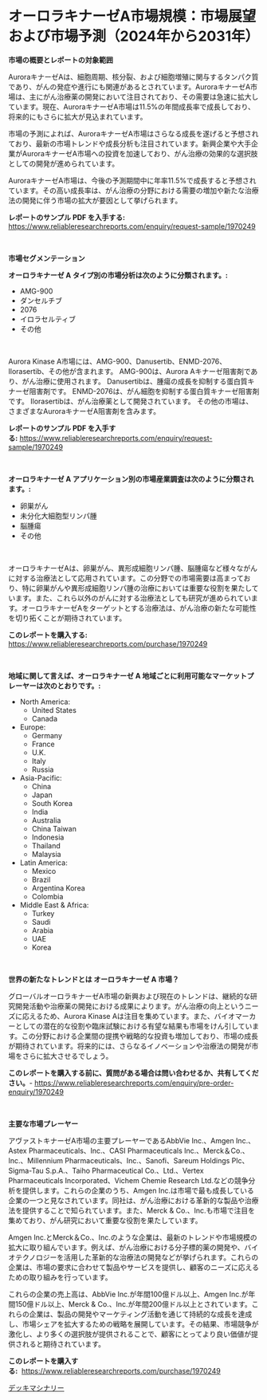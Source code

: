 <p><h1>オーロラキナーゼA市場規模：市場展望および市場予測（2024年から2031年）</h1></p><p><strong>市場の概要とレポートの対象範囲</strong></p>
<p><p>AuroraキナーゼAは、細胞周期、核分裂、および細胞増殖に関与するタンパク質であり、がんの発症や進行にも関連があるとされています。AuroraキナーゼA市場は、主にがん治療薬の開発において注目されており、その需要は急速に拡大しています。現在、AuroraキナーゼA市場は11.5%の年間成長率で成長しており、将来的にもさらに拡大が見込まれています。</p><p>市場の予測によれば、AuroraキナーゼA市場はさらなる成長を遂げると予想されており、最新の市場トレンドや成長分析も注目されています。新興企業や大手企業がAuroraキナーゼA市場への投資を加速しており、がん治療の効果的な選択肢としての開発が進められています。</p><p>AuroraキナーゼA市場は、今後の予測期間中に年率11.5%で成長すると予想されています。その高い成長率は、がん治療の分野における需要の増加や新たな治療法の開発に伴う市場の拡大が要因として挙げられます。</p></p>
<p><strong>レポートのサンプル PDF を入手する:</strong> <a href="https://www.reliableresearchreports.com/enquiry/request-sample/1970249">https://www.reliableresearchreports.com/enquiry/request-sample/1970249</a></p>
<p>&nbsp;</p>
<p><strong>市場セグメンテーション</strong></p>
<p><strong>オーロラキナーゼ A タイプ別の市場分析は次のように分類されます。:</strong></p>
<p><ul><li>AMG-900</li><li>ダンセルチブ</li><li>2076</li><li>イロラセルティブ</li><li>その他</li></ul></p>
<p>&nbsp;</p>
<p><p>Aurora Kinase A市場には、AMG-900、Danusertib、ENMD-2076、Ilorasertib、その他が含まれます。 AMG-900は、Aurora Aキナーゼ阻害剤であり、がん治療に使用されます。 Danusertibは、腫瘍の成長を抑制する蛋白質キナーゼ阻害剤です。 ENMD-2076は、がん細胞を抑制する蛋白質キナーゼ阻害剤です。 Ilorasertibは、がん治療薬として開発されています。 その他の市場は、さまざまなAuroraキナーゼA阻害剤を含みます。</p></p>
<p><strong>レポートのサンプル PDF を入手する:</strong>&nbsp;<a href="https://www.reliableresearchreports.com/enquiry/request-sample/1970249">https://www.reliableresearchreports.com/enquiry/request-sample/1970249</a></p>
<p>&nbsp;</p>
<p><strong> オーロラキナーゼ A アプリケーション別の市場産業調査は次のように分類されます。:</strong></p>
<p><ul><li>卵巣がん</li><li>未分化大細胞型リンパ腫</li><li>脳腫瘍</li><li>その他</li></ul></p>
<p>&nbsp;</p>
<p><p>オーロラキナーゼAは、卵巣がん、異形成細胞リンパ腫、脳腫瘍など様々ながんに対する治療法として応用されています。この分野での市場需要は高まっており、特に卵巣がんや異形成細胞リンパ腫の治療においては重要な役割を果たしています。また、これら以外のがんに対する治療法としても研究が進められています。オーロラキナーゼAをターゲットとする治療法は、がん治療の新たな可能性を切り拓くことが期待されています。</p></p>
<p><strong>このレポートを購入する:</strong>&nbsp; <a href="https://www.reliableresearchreports.com/purchase/1970249">https://www.reliableresearchreports.com/purchase/1970249</a></p>
<p>&nbsp;</p>
<p><strong>地域に関して言えば、オーロラキナーゼ A 地域ごとに利用可能なマーケットプレーヤーは次のとおりです。:</strong></p>
<p><ul>
    <li>
        North America:
        <ul>
            <li>United States</li>
            <li>Canada</li>
        </ul>
    </li>
    <li>
        Europe:
        <ul>
            <li>Germany</li>
            <li>France</li>
            <li>U.K.</li>
            <li>Italy</li>
            <li>Russia</li>
        </ul>
    </li>
    <li>
        Asia-Pacific:
        <ul>
            <li>China</li>
            <li>Japan</li>
            <li>South Korea</li>
            <li>India</li>
            <li>Australia</li>
            <li>China Taiwan</li>
            <li>Indonesia</li>
            <li>Thailand</li>
            <li>Malaysia</li>
        </ul>
    </li>
    <li>
        Latin America:
        <ul>
            <li>Mexico</li>
            <li>Brazil</li>
            <li>Argentina Korea</li>
            <li>Colombia</li>
        </ul>
    </li>
    <li>
        Middle East & Africa:
        <ul>
            <li>Turkey</li>
            <li>Saudi</li>
            <li>Arabia</li>
            <li>UAE</li>
            <li>Korea</li>
        </ul>
    </li>
    </ul></p>
<p>&nbsp;</p>
<p><strong>世界の新たなトレンドとは オーロラキナーゼ A 市場？</strong></p>
<p><p>グローバルオーロラキナーゼA市場の新興および現在のトレンドは、継続的な研究開発活動や治療薬の開発における成果によります。がん治療の向上というニーズに応えるため、Aurora Kinase Aは注目を集めています。また、バイオマーカーとしての潜在的な役割や臨床試験における有望な結果も市場をけん引しています。この分野における企業間の提携や戦略的な投資も増加しており、市場の成長が期待されています。将来的には、さらなるイノベーションや治療法の開発が市場をさらに拡大させるでしょう。</p></p>
<p><strong>このレポートを購入する前に、質問がある場合は問い合わせるか、共有してください。</strong>- <a href="https://www.reliableresearchreports.com/enquiry/pre-order-enquiry/1970249">https://www.reliableresearchreports.com/enquiry/pre-order-enquiry/1970249</a></p>
<p>&nbsp;</p>
<p><strong>主要な市場プレーヤー</strong></p>
<p><p>アヴァストキナーゼA市場の主要プレーヤーであるAbbVie Inc.、Amgen Inc.、Astex Pharmaceuticals、Inc.、CASI Pharmaceuticals Inc.、Merck＆Co.、Inc.、Millennium Pharmaceuticals、Inc.、Sanofi、Sareum Holdings Plc、Sigma-Tau S.p.A.、Taiho Pharmaceutical Co.、Ltd.、Vertex Pharmaceuticals Incorporated、Vichem Chemie Research Ltd.などの競争分析を提供します。これらの企業のうち、Amgen Inc.は市場で最も成長している企業の一つと見なされています。同社は、がん治療における革新的な製品や治療法を提供することで知られています。また、Merck & Co.、Inc.も市場で注目を集めており、がん研究において重要な役割を果たしています。</p><p>Amgen Inc.とMerck＆Co.、Inc.のような企業は、最新のトレンドや市場規模の拡大に取り組んでいます。例えば、がん治療における分子標的薬の開発や、バイオテクノロジーを活用した革新的な治療法の開発などが挙げられます。これらの企業は、市場の要求に合わせて製品やサービスを提供し、顧客のニーズに応えるための取り組みを行っています。</p><p>これらの企業の売上高は、AbbVie Inc.が年間100億ドル以上、Amgen Inc.が年間150億ドル以上、Merck & Co.、Inc.が年間200億ドル以上とされています。これらの企業は、製品の開発やマーケティング活動を通じて持続的な成長を達成し、市場シェアを拡大するための戦略を展開しています。その結果、市場競争が激化し、より多くの選択肢が提供されることで、顧客にとってより良い価値が提供されると期待されています。</p></p>
<p><strong>このレポートを購入する:</strong>&nbsp;&nbsp;<a href="https://www.reliableresearchreports.com/purchase/1970249">https://www.reliableresearchreports.com/purchase/1970249</a></p>
<p><p><a href="https://medium.com/@nicolaseller56452023/%E3%83%87%E3%83%83%E3%82%AD%E6%A9%9F%E5%99%A8%E5%B8%82%E5%A0%B4%E3%81%AE%E5%88%86%E6%9E%90%E3%81%A82024%E5%B9%B4%E3%81%8B%E3%82%892031%E5%B9%B4%E3%81%AE%E6%9C%9F%E9%96%93%E3%81%AB%E4%BA%88%E6%B8%AC%E3%81%95%E3%82%8C%E3%82%8B%E3%82%B5%E3%82%A4%E3%82%BA-6a5c71d15f71">デッキマシナリー</a></p></p>